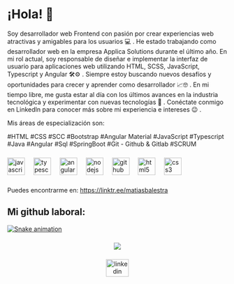 <h1 align="left">¡Hola! 👋 </h1>

Soy desarrollador web Frontend con pasión por crear experiencias web atractivas y amigables para los usuarios 💻 . He estado trabajando como desarrollador web en la empresa Applica Solutions durante el último año. En mi rol actual, soy responsable de diseñar e implementar la interfaz de usuario para aplicaciones web utilizando HTML, SCSS, JavaScript, Typescript y Angular 🛠⚙ . Siempre estoy buscando nuevos desafíos y oportunidades para crecer y aprender como desarrollador 📈🤓 . En mi tiempo libre, me gusta estar al día con los últimos avances en la industria tecnológica y experimentar con nuevas tecnologías 🛴 . Conéctate conmigo en LinkedIn para conocer más sobre mi experiencia e intereses 
 😉 .

Mis áreas de especialización son:

#HTML #CSS #SCC #Bootstrap #Angular Material
#JavaScript #Typescript #Java
#Angular
#Sql #SpringBoot
#Git - Github & Gitlab
#SCRUM



###

<div align="left">
  <img src="https://cdn.jsdelivr.net/gh/devicons/devicon/icons/javascript/javascript-original.svg" height="40" alt="javascript logo"  />
  <img width="12" />
  <img src="https://cdn.jsdelivr.net/gh/devicons/devicon/icons/typescript/typescript-original.svg" height="40" alt="typescript logo"  />
  <img width="12" />
  <img src="https://cdn.jsdelivr.net/gh/devicons/devicon/icons/angularjs/angularjs-original.svg" height="40" alt="angularjs logo"  />
  <img width="12" />
  <img src="https://cdn.jsdelivr.net/gh/devicons/devicon/icons/nodejs/nodejs-original.svg" height="40" alt="nodejs logo"  />
  <img width="12" />
  <img src="https://cdn.jsdelivr.net/gh/devicons/devicon/icons/github/github-original.svg" height="40" alt="github logo"  />
  <img width="12" />
  <img src="https://cdn.jsdelivr.net/gh/devicons/devicon/icons/html5/html5-original.svg" height="40" alt="html5 logo"  />
  <img width="12" />
  <img src="https://cdn.jsdelivr.net/gh/devicons/devicon/icons/css3/css3-original.svg" height="40" alt="css3 logo"  />
</div>

###

###



Puedes encontrarme en: https://linktr.ee/matiasbalestra





###

<h2> Mi github laboral:</h2>
<a href="https://github.com/mbalestradev" target="_blank">
<img src="https://profile-readme-generator.com/assets/snake.svg" alt="Snake animation" />
</a>


###

<div align="center">
  <img src="https://visitor-badge.laobi.icu/badge?page_id=mbalestradev.mbalestradev&"  />
</div>

###

<a href="https://www.linkedin.com/in/matias-balestra" target="_blank">
<div align="center" target="_blank">
  <img src="https://raw.githubusercontent.com/maurodesouza/profile-readme-generator/master/src/assets/icons/social/linkedin/default.svg" width="52" height="40" alt="linkedin logo"  />
</div>
</a>

<!--
**MatiasBalestra/MatiasBalestra** is a ✨ _special_ ✨ repository because its `README.md` (this file) appears on your GitHub profile.

Here are some ideas to get you started:

- 🔭 I’m currently working on ...
- 🌱 I’m currently learning ...
- 👯 I’m looking to collaborate on ...
- 🤔 I’m looking for help with ...
- 💬 Ask me about ...
- 📫 How to reach me: ...
- 😄 Pronouns: ...
- ⚡ Fun fact: ...
-->
